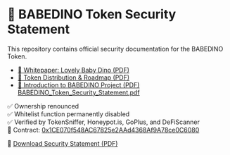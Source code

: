# 📄 BABEDINO Token Security Statement

This repository contains official security documentation for the BABEDINO Token.

- [📘 Whitepaper: Lovely Baby Dino (PDF)](https://github.com/babedino/docs/blob/main/Whitepaper_Lovely_Baby_Dino_BABEDINO.pdf)
- [🧭 Token Distribution & Roadmap (PDF)](https://github.com/babedino/docs/blob/main/Token_Distribution_and_Roadmap.pdf)
- [📄 Introduction to BABEDINO Project (PDF)](https://github.com/babedino/docs/blob/main/Introduction.pdf)
  [BABEDINO_Token_Security_Statement.pdf](BABEDINO_Token_Security_Statement.pdf)

✅ Ownership renounced  
✅ Whitelist function permanently disabled  
✅ Verified by TokenSniffer, Honeypot.is, GoPlus, and DeFiScanner  
🔗 Contract: [0x1CE070f548AC67825e2AAd4368Af9A78ce0C6080](https://bscscan.com/token/0x1CE070f548AC67825e2AAd4368Af9A78ce0C6080)

📄 [Download Security Statement (PDF)](https://raw.githubusercontent.com/babedino/docs/main/BABEDINO_Token_Security_Statement.pdf)

